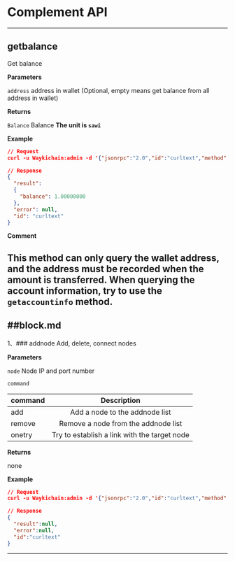 
<extoc></extoc>

# Complement API 
---

## getbalance
Get balance


**Parameters**

`address` address in wallet (Optional, empty means get balance from all address in wallet)

**Returns**

`Balance` Balance **The unit is `sawi`**

**Example**
```json
// Request
curl -u Waykichain:admin -d '{"jsonrpc":"2.0","id":"curltext","method":"getbalance","params":["WR4fyUnQKhrxgXuMnjMCea6TNjK29GgHnY"]}' -H 'content-type:application/json;' http://127.0.0.1:6967

// Response
{
  "result":
  {
    "balance": 1.00000000
  },
  "error": null,
  "id": "curltext"
}

```

**Comment**

This method can only query the wallet address, and the address must be recorded when the amount is transferred. When querying the account information, try to use the `getaccountinfo` method.
---

##block.md
---
1、### addnode
Add, delete, connect nodes

**Parameters**

`node` Node IP and port number

`command` 

| command | Description |
| :---   | :-----:                           |
| add    | Add a node to the addnode list     |
| remove | Remove a node from the addnode list   |
| onetry | Try to establish a link with the target node |

**Returns**

none

**Example**

```json
// Request
curl -u Waykichain:admin -d '{"jsonrpc":"2.0","id":"curltext","method":"addnode","params":["47.92.143.137:18920","add"]}' -H 'content-type:application/json;' http://127.0.0.1:6967

// Response
{
  "result":null,
  "error":null,
  "id":"curltext"
}
```
---
